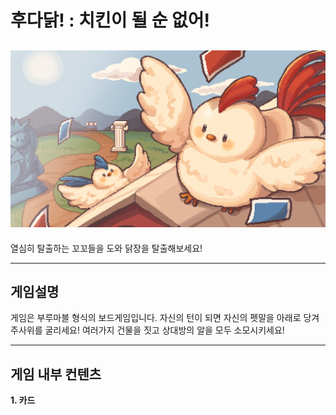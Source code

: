 # 후다닭! : 치킨이 될 순 없어!
![후다닭Title](https://github.com/LKM0222/GameJam_1/blob/main/Assets/04.Image/Title/main.png?raw=true)
----
열심히 탈출하는 꼬꼬들을 도와 닭장을 탈출해보세요!



----
## 게임설명

게임은 부루마블 형식의 보드게임입니다.
자신의 턴이 되면 자신의 펫말을 아래로 당겨 주사위를 굴리세요!
여러가지 건물을 짓고 상대방의 알을 모두 소모시키세요!

----
## 게임 내부 컨텐츠
**1. 카드**


<!--
이미지를 추가할때 : ![이미지 이름](이미지 링크)


-->
